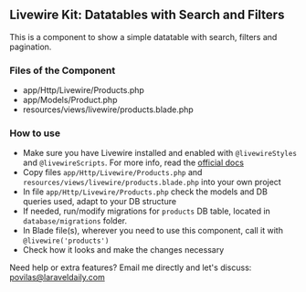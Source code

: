 ## Livewire Kit: Datatables with Search and Filters

This is a component to show a simple datatable with search, filters and pagination.


### Files of the Component

- app/Http/Livewire/Products.php
- app/Models/Product.php
- resources/views/livewire/products.blade.php


### How to use

- Make sure you have Livewire installed and enabled with `@livewireStyles` and `@livewireScripts`. For more info, read the [official docs](https://laravel-livewire.com/docs/2.x/quickstart) 
- Copy files `app/Http/Livewire/Products.php` and `resources/views/livewire/products.blade.php` into your own project
- In file `app/Http/Livewire/Products.php` check the models and DB queries used, adapt to your DB structure
- If needed, run/modify migrations for `products` DB table, located in `database/migrations` folder.
- In Blade file(s), wherever you need to use this component, call it with `@livewire('products')` 
- Check how it looks and make the changes necessary


Need help or extra features? Email me directly and let's discuss: povilas@laraveldaily.com 